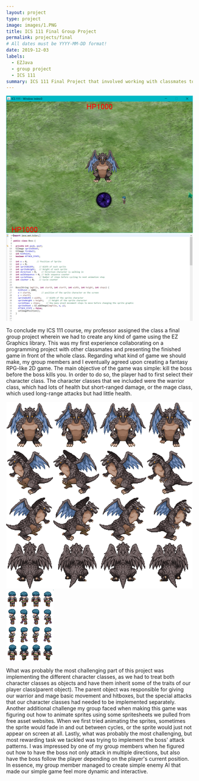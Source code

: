 ```yaml
---
layout: project
type: project
image: images/1.PNG
title: ICS 111 Final Group Project
permalink: projects/final
# All dates must be YYYY-MM-DD format!
date: 2019-12-03
labels:
  - EZJava
  - group project
  - ICS 111
summary: ICS 111 Final Project that involved working with classmates to create our own game. 
---
```


<div class="ui medium rounded images">
  <img class="ui image" src="../images/1.PNG">
  <img class="ui image" src="../images/2.PNG">
</div>

To conclude my ICS 111 course, my professor assigned the class a final group project wherein we had to create any kind of game using the EZ Graphics library. This was my first experience collaborating on a programming project with other classmates and presenting the finished game in front of the whole class. Regarding what kind of game we should make, my group members and I eventually agreed upon creating a fantasy RPG-like 2D game. The main objective of the game was simple: kill the boss before the boss kills you. In order to do so, the player had to first select their character class. The character classes that we included were the warrior class, which had lots of health but short-ranged damage, or the mage class, which used long-range attacks but had little health. 

<div class="ui small rounded images">
  <img class="ui image" src="../images/3.png">
  <img class="ui image" src="../images/4.PNG">
</div>

What was probably the most challenging part of this project was implementing the different character classes, as we had to treat both character classes as objects and have them inherit some of the traits of our player class(parent object). The parent object was responsible for giving our warrior and mage basic movement and hitboxes, but the special attacks that our character classes had needed to be implemented separately. Another additional challenge my group faced when making this game was figuring out how to animate sprites using some spritesheets we pulled from free asset websites. When we first tried animating the sprites, sometimes the sprite would fade in and out between cycles, or the sprite would just not appear on screen at all. Lastly, what was probably the most challenging, but most rewarding task we tackled was trying to implement the boss' attack patterns. I was impressed by one of my group members when he figured out how to have the boss not only attack in multiple directions, but also have the boss follow the player depending on the player's current position. In essence, my group member managed to create simple enemy AI that made our simple game feel more dynamic and interactive. 
